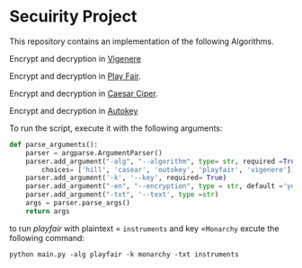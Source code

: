 # Secuirity Project

This repository contains an implementation of the following Algorithms.

Encrypt and decryption in [Vigenere](https://github.com/Rowida46/Security-Assignment/blob/main/vigenere.py)

Encrypt and decryption in [Play Fair](https://github.com/Rowida46/Security-Assignment/blob/main/Playfair.py).

Encrypt and decryption in  [Caesar Ciper](https://github.com/Rowida46/Security-Assignment/blob/main/caesar.py). 

Encrypt and decryption in  [Autokey](https://github.com/Rowida46/Security-Assignment/blob/main/outokey.py)


To run the script, execute it with the following arguments:

```python
def parse_arguments():
    parser = argparse.ArgumentParser()
    parser.add_argument("-alg", "--algorithm", type= str, required =True,
        choices= ['hill', 'casear', 'outokey', 'playfair', 'vigenere'])
    parser.add_argument('-k', '--key', required= True)
    parser.add_argument("-en", "--encryption", type = str, default ='yes', choices= ["yes" , "no"])
    parser.add_argument("-txt", '--text', type =str)
    args = parser.parse_args()
    return args
```

to run *playfair* with plaintext = `instruments` and key =`Monarchy` excute the following command:

`python main.py -alg playfair -k monarchy -txt instruments `